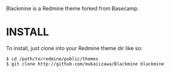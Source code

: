 Blackmine is a Redmine theme forked from Basecamp.

# INSTALL
To install, just clone into your Redmine theme dir like so:

    $ cd /path/to/redmine/public/themes
    $ git clone http://github.com/mukaiizawa/Blackmine blackmine
